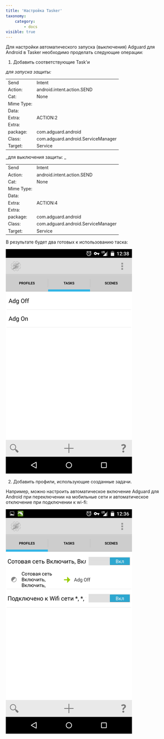 ```yaml
---
title: 'Настройка Tasker'
taxonomy:
    category:
        - docs
visible: true
---
```


Для настройки автоматического запуска (выключения) Adguard для Android в Tasker необходимо проделать следующие операции:

1. Добавить соответствующие Task'и

_для запуска защиты:_

<table>
<tbody>
<tr>
<td>Send</td>
<td>Intent</td>
</tr>
<tr>
<td>Action:</td>
<td>android.intent.action.SEND</td>
</tr>
<tr>
<td>Cat:</td>
<td>None</td>
</tr>
<tr>
<td>Mime Type:</td>
<td>&nbsp;</td>
</tr>
<tr>
<td>Data:</td>
<td>&nbsp;</td>
</tr>
<tr>
<td>Extra:</td>
<td>ACTION:2</td>
</tr>
<tr>
<td>Extra:</td>
<td>&nbsp;</td>
</tr>
<tr>
<td>package:</td>
<td>com.adguard.android</td>
</tr>
<tr>
<td>Class:</td>
<td>com.adguard.android.ServiceManager</td>
</tr>
<tr>
<td>Target:</td>
<td>Service</td>
</tr>
</tbody>
</table>


_для выключения защиты: _

<table>
<tbody>
<tr>
<td>Send</td>
<td>Intent</td>
</tr>
<tr>
<td>Action:</td>
<td>android.intent.action.SEND</td>
</tr>
<tr>
<td>Cat:</td>
<td>None</td>
</tr>
<tr>
<td>Mime Type:</td>
<td>&nbsp;</td>
</tr>
<tr>
<td>Data:</td>
<td>&nbsp;</td>
</tr>
<tr>
<td>Extra:</td>
<td>ACTION:4</td>
</tr>
<tr>
<td>Extra:</td>
<td>&nbsp;</td>
</tr>
<tr>
<td>package:</td>
<td>com.adguard.android</td>
</tr>
<tr>
<td>Class:</td>
<td>com.adguard.android.ServiceManager</td>
</tr>
<tr>
<td>Target:</td>
<td>Service</td>
</tr>
</tbody>
</table>


В результате будет два готовых к использованию таска:

![](tasks.png)

2. Добавить профили, использующие созданные задачи.

Например, можно настроить автоматическое включение Adguard для Android при переключении на мобильные сети и автоматическое отключение при подключении к wi-fi:

![](profiles.png)